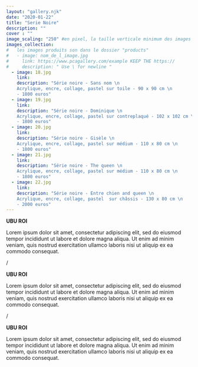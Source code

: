 ```yaml
---
layout: "gallery.njk"
date: "2020-01-22"
title: "Serie Noire"
description: ""
cover : ""
image_scaling: "250" #en pixel, la taille verticale minimum des images presentes dans la gallery
images_collection:
#   les images produits son dans le dossier "products" 
#   - image: nom_de_l_image.jpg
#     link: https://www.pcagallery.com/example KEEP THE https://
#     description: " Use \ for newline "
  - image: 18.jpg
    link:
    description: "Série noire - Sans nom \n
    Acrylique, encre, collage, pastel sur toile - 90 x 90 cm \n 
    - 1800 euros"
  - image: 19.jpg
    link:
    description: "Série noire - Dominique \n
    Acrylique, encre, collage, pastel sur contreplaqué - 102 x 102 cm \n
    - 1800 euros"
  - image: 20.jpg
    link:
    description: "Série noire - Gisèle \n
    Acrylique, encre, collage, pastel sur médium - 110 x 80 cm \n
    - 1800 euros"
  - image: 21.jpg
    link:
    description: "Série noire - The queen \n
    Acrylique, encre, collage, pastel sur médium - 110 x 80 cm \n
    - 1800 euros"
  - image: 22.jpg
    link:
    description: "Série noire - Entre chien and queen \n
    Acrylique, encre, collage, pastel  sur châssis - 130 x 80 cm \n
    - 2000 euros"
---
```

**UBU ROI**

Lorem ipsum dolor sit amet, consectetur adipiscing elit, sed do eiusmod tempor incididunt ut labore et dolore magna aliqua. Ut enim ad minim veniam, quis nostrud exercitation ullamco laboris nisi ut aliquip ex ea commodo consequat. 

/

**UBU ROI**

Lorem ipsum dolor sit amet, consectetur adipiscing elit, sed do eiusmod tempor incididunt ut labore et dolore magna aliqua. Ut enim ad minim veniam, quis nostrud exercitation ullamco laboris nisi ut aliquip ex ea commodo consequat. 

/

**UBU ROI**

Lorem ipsum dolor sit amet, consectetur adipiscing elit, sed do eiusmod tempor incididunt ut labore et dolore magna aliqua. Ut enim ad minim veniam, quis nostrud exercitation ullamco laboris nisi ut aliquip ex ea commodo consequat. 